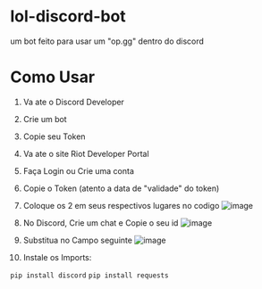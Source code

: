 # lol-discord-bot
um bot feito para usar um "op.gg" dentro do discord


# Como Usar

1. Va ate o Discord Developer
2. Crie um bot
3. Copie seu Token
4. Va ate o site Riot Developer Portal
5. Faça Login ou Crie uma conta
6. Copie o Token (atento a data de "validade" do token)
7. Coloque os 2 em seus respectivos lugares no codigo
![image](https://github.com/Luudzy/lol-discord-bot/assets/126820236/5ba26688-a2d1-48cf-b746-811dcf2f39d8)


8. No Discord, Crie um chat e Copie o seu id
![image](https://github.com/Luudzy/lol-discord-bot/assets/126820236/aaf21ad2-5aa4-46d0-869b-8451f7033f8a)


9. Substitua no Campo seguinte
![image](https://github.com/Luudzy/lol-discord-bot/assets/126820236/76dbe036-7bbd-49ff-bb57-12ffb97cae89)

10. Instale os Imports:

`pip install discord`
`pip install requests`
